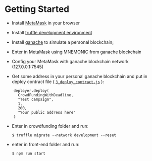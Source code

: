 # **Getting Started**

* Install [MetaMask](https://metamask.io/) in your browser

* Install [truffle development environment](https://www.trufflesuite.com/truffle)

* Install [ganache](https://www.trufflesuite.com/ganache) to simulate a personal blockchain;

* Enter in MetaMask using MNEMONIC from ganache blockchain

* Config your MetaMask with ganache blockchain network (127.0.0.1:7545)

* Get some address in your personal ganache blockchain and put in deploy contract file  ( [`3_deploy_contract.js`](https://github.com/edualb/web-application-ethereum/blob/master/crowdfunding/migrations/3_deploy_contract.js) ):

```
    deployer.deploy(
      CrowdFundingWithDeadline,
      "Test campaign",
      1,
      200,
      "Your public address here"
    )
```

* Enter in crowdfunding folder and run:

   `$ truffle migrate --network development --reset`

* enter in front-end folder and run:

   `$ npm run start`

